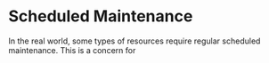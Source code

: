 # Scheduled Maintenance

In the real world, some types of resources require regular scheduled maintenance.
This is a concern for 
